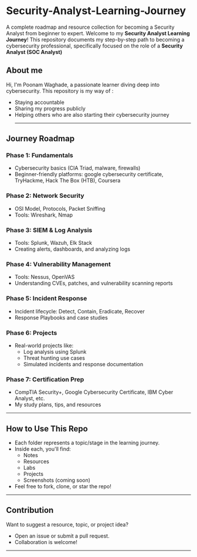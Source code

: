 # Security-Analyst-Learning-Journey
A complete roadmap and resource collection for becoming a Security Analyst from beginner to expert.
Welcome to my **Security Analyst Learning Journey**! 
This repository documents my step-by-step path to becoming a cybersecurity professional, specifically focused on the role of a **Security Analyst (SOC Analyst)**

## About me
Hi, I'm Poonam Waghade, a passionate learner diving deep into cybersecurity.
This repository is my way of :
- Staying accountable 
- Sharing my progress publicly
- Helping others who are also starting their cybersecurity journey
  - - -
## Journey Roadmap

### Phase 1: Fundamentals
  - Cybersecurity basics (CIA Triad, malware, firewalls)
  - Beginner-friendly platforms: google cybersecurity certificate, TryHackme, Hack The Box (HTB), Coursera
    
### Phase 2: Network Security
  - OSI Model, Protocols, Packet Sniffing
  - Tools: Wireshark, Nmap
   
### Phase 3: SIEM & Log Analysis
  - Tools: Splunk, Wazuh, Elk Stack
  - Creating alerts, dashboards, and analyzing logs
    
### Phase 4: Vulnerability Management
  - Tools: Nessus, OpenVAS
  - Understanding CVEs, patches, and vulnerability scanning reports

### Phase 5: Incident Response
- Incident lifecycle: Detect, Contain, Eradicate, Recover
- Response Playbooks and case studies

### Phase 6: Projects
- Real-world projects like:
  - Log analysis using Splunk
  - Threat hunting use cases
  - Simulated incidents and response documentation

### Phase 7: Certification Prep
- CompTIA Security+, Google Cybersecurity Certificate, IBM Cyber Analyst, etc.
- My study plans, tips, and resources

---

## How to Use This Repo

- Each folder represents a topic/stage in the learning journey.
- Inside each, you'll find:
  - Notes
  - Resources
  - Labs
  - Projects
  - Screenshots (coming soon)
- Feel free to fork, clone, or star the repo!

---

## Contribution

Want to suggest a resource, topic, or project idea?
- Open an issue or submit a pull request.
- Collaboration is welcome!

---

